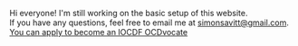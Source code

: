 Hi everyone! I'm still working on the basic setup of this website.
<br>If you have any questions, feel free to email me at <simonsavitt@gmail.com>.
<br>[You can apply to become an IOCDF OCDvocate](https://iocdf.org/get-involved/ocdvocate/)
